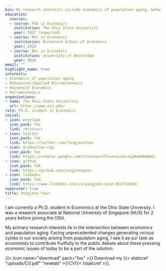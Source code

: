 ```yaml
---
bio: My research interests include economics of population aging, behavioral decision making, and applied micro.
education:
  courses:
  - course: PhD in Economics
    institution: The Ohio State University
    year: 2027 (expected)
  - course: MSc in Economics
    institution: Barcelona School of Economics
    year: 2020
  - course: BSc in Economics
    institution: University of Amsterdam
    year: 2018
email: ""
highlight_name: true
interests:
- Economics of population aging 
- Behavioral/Applied Microeconomics
- Household Economics
- Macroeconomics
organizations:
- name: The Ohio State University
  url: https://www.osu.edu/
role: Ph.D. student in Economics 
social:
- icon: envelope
  icon_pack: fas
  link: /#contact
- icon: twitter
  icon_pack: fab
  link: https://twitter.com/YongjoonYoun
- icon: graduation-cap
  icon_pack: fas
  link: https://scholar.google.com/citations?hl=en&user=GyMw0H0AAAAJ
- icon: github
  icon_pack: fab
  link: https://github.com/yongjoonyoun
- icon: linkedin
  icon_pack: fab
  link: https://www.linkedin.com/in/yongjoon-youn-82a713160/
superuser: true
title: Yongjoon Youn
---
```


I am currently a Ph.D. student in Economics at the Ohio State University. I was a research associate at National University of Singapore (NUS) for 2 years before joining the OSU. 

My primary research interests lie in the intersection between economics and population aging. Facing unprecedented changes generating vicious cycles in our society arising from population aging, I see it as our task as economists to contribute fruitfully to the public debate about these pressing economic issues of today to be a part of the solution. 

{{< icon name="download" pack="fas" >}} Download my {{< staticref "uploads/CV.pdf" "newtab" >}}CV{{< /staticref >}}.
